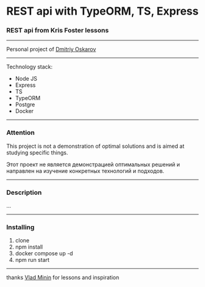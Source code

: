 # REST api with TypeORM, TS, Express

### REST api from Kris Foster lessons

---

Personal project of [Dmitriy Oskarov](#)

---

Technology stack:

* Node JS
* Express
* TS
* TypeORM
* Postgre
* Docker

---

### Attention

This project is not a demonstration of optimal solutions and is aimed at studying specific things.

Этот проект не является демонстрацией оптимальных решений и направлен на изучение конкретных технологий и подходов.

---

### Description

...

---

### Installing

1. clone
2. npm install
3. docker compose up -d
4. npm run start

---

thanks [Vlad Minin](https://www.youtube.com/@KrisFoster1) for lessons and inspiration